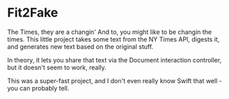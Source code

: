 # Fit2Fake
The Times, they are a changin' And to, you might like to be changin
 the times. This little project takes some text from the NY Times API, digests it, and generates new text based on the original stuff.
  
In theory, it lets you share that text via the Document interaction controller, but it doesn't seem to work, really.

This was a super-fast project, and I don't even really know Swift that well - you can probably tell.



 
